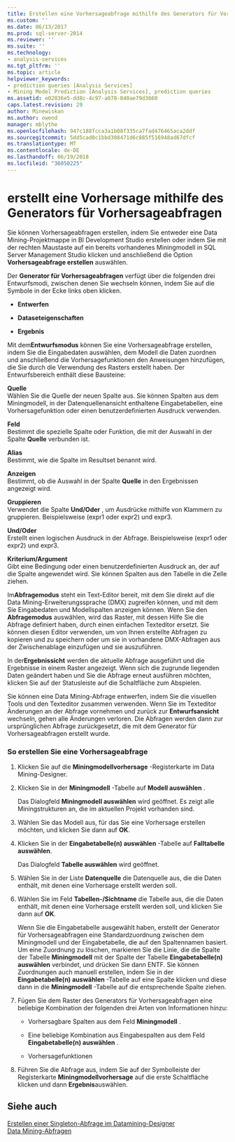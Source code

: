 ```yaml
---
title: Erstellen eine Vorhersageabfrage mithilfe des Generators für Vorhersageabfragen | Microsoft Docs
ms.custom: ''
ms.date: 06/13/2017
ms.prod: sql-server-2014
ms.reviewer: ''
ms.suite: ''
ms.technology:
- analysis-services
ms.tgt_pltfrm: ''
ms.topic: article
helpviewer_keywords:
- prediction queries [Analysis Services]
- Mining Model Prediction [Analysis Services], prediction queries
ms.assetid: e02836e5-dd8c-4c97-a078-840ae79d3660
caps.latest.revision: 29
author: Minewiskan
ms.author: owend
manager: mblythe
ms.openlocfilehash: 947c188fcca3a1b08f335ca7fad476465aca2ddf
ms.sourcegitcommit: 5dd5cad0c1bbd308471d6c885f516948ad67dfcf
ms.translationtype: MT
ms.contentlocale: de-DE
ms.lasthandoff: 06/19/2018
ms.locfileid: "36050225"
---
```

# <a name="create-a-prediction-query-using-the-prediction-query-builder"></a>erstellt eine Vorhersage mithilfe des Generators für Vorhersageabfragen
  Sie können Vorhersageabfragen erstellen, indem Sie entweder eine Data Mining-Projektmappe in BI Development Studio erstellen oder indem Sie mit der rechten Maustaste auf ein bereits vorhandenes Miningmodell in SQL Server Management Studio klicken und anschließend die Option **Vorhersageabfrage erstellen** auswählen.  
  
 Der **Generator für Vorhersageabfragen** verfügt über die folgenden drei Entwurfsmodi, zwischen denen Sie wechseln können, indem Sie auf die Symbole in der Ecke links oben klicken.  
  
-   **Entwerfen**  
  
-   **Dataseteigenschaften**  
  
-   **Ergebnis**  
  
 Mit dem**Entwurfsmodus** können Sie eine Vorhersageabfrage erstellen, indem Sie die Eingabedaten auswählen, dem Modell die Daten zuordnen und anschließend die Vorhersagefunktionen den Anweisungen hinzufügen, die Sie durch die Verwendung des Rasters erstellt haben. Der Entwurfsbereich enthält diese Bausteine:  
  
 **Quelle**  
 Wählen Sie die Quelle der neuen Spalte aus. Sie können Spalten aus dem Miningmodell, in der Datenquellenansicht enthaltene Eingabetabellen, eine Vorhersagefunktion oder einen benutzerdefinierten Ausdruck verwenden.  
  
 **Feld**  
 Bestimmt die spezielle Spalte oder Funktion, die mit der Auswahl in der Spalte **Quelle** verbunden ist.  
  
 **Alias**  
 Bestimmt, wie die Spalte im Resultset benannt wird.  
  
 **Anzeigen**  
 Bestimmt, ob die Auswahl in der Spalte **Quelle** in den Ergebnissen angezeigt wird.  
  
 **Gruppieren**  
 Verwendet die Spalte **Und/Oder** , um Ausdrücke mithilfe von Klammern zu gruppieren. Beispielsweise (expr1 oder expr2) und expr3.  
  
 **Und/Oder**  
 Erstellt einen logischen Ausdruck in der Abfrage. Beispielsweise (expr1 oder expr2) und expr3.  
  
 **Kriterium/Argument**  
 Gibt eine Bedingung oder einen benutzerdefinierten Ausdruck an, der auf die Spalte angewendet wird. Sie können Spalten aus den Tabelle in die Zelle ziehen.  
  
 Im**Abfragemodus** steht ein Text-Editor bereit, mit dem Sie direkt auf die Data Mining-Erweiterungssprache (DMX) zugreifen können, und mit dem Sie Eingabedaten und Modellspalten anzeigen können. Wenn Sie den **Abfragemodus** auswählen, wird das Raster, mit dessen Hilfe Sie die Abfrage definiert haben, durch einen einfachen Texteditor ersetzt. Sie können diesen Editor verwenden, um von Ihnen erstellte Abfragen zu kopieren und zu speichern oder um sie in vorhandene DMX-Abfragen aus der Zwischenablage einzufügen und sie auszuführen.  
  
 In der**Ergebnissicht** werden die aktuelle Abfrage ausgeführt und die Ergebnisse in einem Raster angezeigt. Wenn sich die zugrunde liegenden Daten geändert haben und Sie die Abfrage erneut ausführen möchten, klicken Sie auf der Statusleiste auf die Schaltfläche zum Abspielen.  
  
 Sie können eine Data Mining-Abfrage entwerfen, indem Sie die visuellen Tools und den Texteditor zusammen verwenden. Wenn Sie im Texteditor Änderungen an der Abfrage vornehmen und zurück zur **Entwurfsansicht** wechseln, gehen alle Änderungen verloren. Die Abfragen werden dann zur ursprünglichen Abfrage zurückgesetzt, die mit dem Generator für Vorhersageabfragen erstellt wurde.  
  
### <a name="to-create-a-prediction-query"></a>So erstellen Sie eine Vorhersageabfrage  
  
1.  Klicken Sie auf die **Miningmodellvorhersage** -Registerkarte im Data Mining-Designer.  
  
2.  Klicken Sie in der **Miningmodell** -Tabelle auf **Modell auswählen** .  
  
     Das Dialogfeld **Miningmodell auswählen** wird geöffnet. Es zeigt alle Miningstrukturen an, die im aktuellen Projekt vorhanden sind.  
  
3.  Wählen Sie das Modell aus, für das Sie eine Vorhersage erstellen möchten, und klicken Sie dann auf **OK**.  
  
4.  Klicken Sie in der **Eingabetabelle(n) auswählen** -Tabelle auf **Falltabelle auswählen**.  
  
     Das Dialogfeld **Tabelle auswählen** wird geöffnet.  
  
5.  Wählen Sie in der Liste **Datenquelle** die Datenquelle aus, die die Daten enthält, mit denen eine Vorhersage erstellt werden soll.  
  
6.  Wählen Sie im Feld **Tabellen-/Sichtname** die Tabelle aus, die die Daten enthält, mit denen eine Vorhersage erstellt werden soll, und klicken Sie dann auf **OK**.  
  
     Wenn Sie die Eingabetabelle ausgewählt haben, erstellt der Generator für Vorhersageabfragen eine Standardzuordnung zwischen dem Miningmodell und der Eingabetabelle, die auf den Spaltennamen basiert. Um eine Zuordnung zu löschen, markieren Sie die Linie, die die Spalte der Tabelle **Miningmodell** mit der Spalte der Tabelle **Eingabetabelle(n) auswählen** verbindet, und drücken Sie dann ENTF. Sie können Zuordnungen auch manuell erstellen, indem Sie in der **Eingabetabelle(n) auswählen** -Tabelle auf eine Spalte klicken und diese dann in die **Miningmodell** -Tabelle auf die entsprechende Spalte ziehen.  
  
7.  Fügen Sie dem Raster des Generators für Vorhersageabfragen eine beliebige Kombination der folgenden drei Arten von Informationen hinzu:  
  
    -   Vorhersagbare Spalten aus dem Feld **Miningmodell** .  
  
    -   Eine beliebige Kombination aus Eingabespalten aus dem Feld **Eingabetabelle(n) auswählen** .  
  
    -   Vorhersagefunktionen  
  
8.  Führen Sie die Abfrage aus, indem Sie auf der Symbolleiste der Registerkarte **Miningmodellvorhersage** auf die erste Schaltfläche klicken und dann **Ergebnis**auswählen.  
  
## <a name="see-also"></a>Siehe auch  
 [Erstellen einer Singleton-Abfrage im Datamining-Designer](create-a-singleton-query-in-the-data-mining-designer.md)   
 [Data Mining-Abfragen](data-mining-queries.md)  
  
  